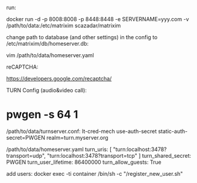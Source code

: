 run:

docker run -d -p 8008:8008 -p 8448:8448 -e SERVERNAME=yyy.com -v /path/to/data:/etc/matrixim scazadar/matrixim

change path to database (and other settings) in the config to /etc/matrixim/db/homeserver.db:

vim /path/to/data/homeserver.yaml


reCAPTCHA:

https://developers.google.com/recaptcha/

TURN Config (audio&video call):

# pwgen -s 64 1

/path/to/data/turnserver.conf:
lt-cred-mech
use-auth-secret
static-auth-secret=PWGEN
realm=turn.myserver.org

/path/to/data/homeserver.yaml
turn_uris: [ "turn:localhost:3478?transport=udp", "turn:localhost:3478?transport=tcp" ]
turn_shared_secret: PWGEN
turn_user_lifetime: 86400000
turn_allow_guests: True

add users:
docker exec -ti container /bin/sh -c "/register_new_user.sh"
